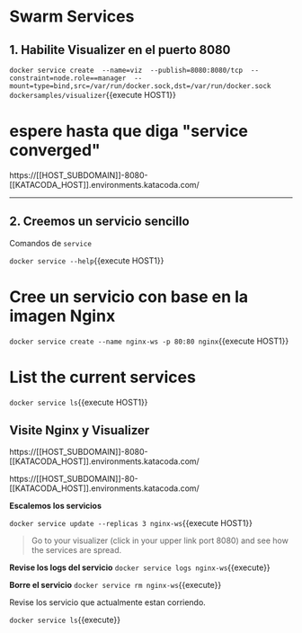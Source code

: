 # Swarm Services


## 1. Habilite Visualizer en el puerto 8080

`docker service create  --name=viz  --publish=8080:8080/tcp  --constraint=node.role==manager  --mount=type=bind,src=/var/run/docker.sock,dst=/var/run/docker.sock  dockersamples/visualizer`{{execute HOST1}}

# espere hasta que diga "service converged"

https://[[HOST_SUBDOMAIN]]-8080-[[KATACODA_HOST]].environments.katacoda.com/


---

## 2. Creemos un servicio sencillo

Comandos de `service`

`docker service --help`{{execute HOST1}}

# Cree un servicio con base en la imagen Nginx

`docker service create --name nginx-ws -p 80:80 nginx`{{execute HOST1}}


# List the current services

`docker service ls`{{execute HOST1}}



## Visite Nginx y Visualizer

https://[[HOST_SUBDOMAIN]]-8080-[[KATACODA_HOST]].environments.katacoda.com/


https://[[HOST_SUBDOMAIN]]-80-[[KATACODA_HOST]].environments.katacoda.com/



**Escalemos los servicios**

`docker service update --replicas 3 nginx-ws`{{execute HOST1}}

> Go to your visualizer (click in your upper link port 8080) and see how the services are spread.

**Revise los logs del servicio**
`docker service logs nginx-ws`{{execute}}

**Borre el servicio**
`docker service rm nginx-ws`{{execute}}


Revise los servicio que actualmente estan corriendo.

`docker service ls`{{execute}}
